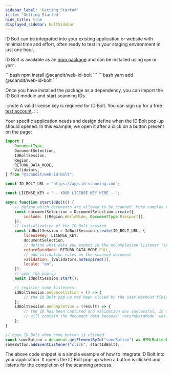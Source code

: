 ```yaml
---
sidebar_label: 'Getting Started'
title: 'Getting Started'
hide_title: true
displayed_sidebar: boltSidebar
---
```


ID Bolt can be integrated into your existing application or website with minimal time and effort, often ready to test in your staging environment in just one hour.

ID Bolt is available as an [npm package](https://www.npmjs.com/package/@scandit/web-id-bolt) and can be installed using `npm` or `yarn`.

<Tabs>
<TabItem value="npm" label="npm">
```bash
npm install @scandit/web-id-bolt
```
</TabItem>
<TabItem value="yarn" label="yarn">
```bash
yarn add @scandit/web-id-bolt
```
</TabItem>
</Tabs>

Once you have installed the package as a dependency, you can import the ID Bolt module and start scanning IDs.

:::note
A valid license key is required for ID Bolt. You can sign up for a free [test account](https://ssl.scandit.com/dashboard/sign-up?p=id-bolt).
:::

Your specific application needs and design define when the ID Bolt pop-up should opened. In this example, we open it after a click on a button present on the page:

```javascript
import {
	DocumentType,
	DocumentSelection,
	IdBoltSession,
	Region,
	RETURN_DATA_MODE,
	Validators,
} from "@scandit/web-id-bolt";

const ID_BOLT_URL = "https://app.id-scanning.com";

const LICENSE_KEY = "-- YOUR LICENSE KEY HERE --";

async function startIdBolt() {
	// define which documents are allowed to be scanned. More complex rules can be added.
	const documentSelection = DocumentSelection.create({
		include: [[Region.WorldWide, DocumentType.Passport]],
	});
	// initialization of the ID Bolt session
	const idBoltSession = IdBoltSession.create(ID_BOLT_URL, {
		licenseKey: LICENSE_KEY,
		documentSelection,
		// define what data you expect in the onCompletion listener (set below)
		returnDataMode: RETURN_DATA_MODE.FULL,
		// add validation rules on the scanned document
		validation: [Validators.notExpired()],
		locale: "en",
	});
	// open the pop-up
	await idBoltSession.start();

	// register some listeners:
	idBoltSession.onCancellation = () => {
		// the ID Bolt pop-up has been closed by the user without finishing the scan process.
	};
	idBoltSession.onCompletion = (result) => {
		// the ID has been captured and validation was successful. In this example the result
		// will contain the document data because `returnDataMode` was set to RETURN_DATA_MODE.FULL.
	};
}

// open ID Bolt when some button is clicked
const someButton = document.getElementById("someButton") as HTMLButtonElement;
someButton.addEventListener("click", startIdBolt);
```

The above code snippet is a simple example of how to integrate ID Bolt into your application. It opens the ID Bolt pop-up when a button is clicked and listens for the completion of the scanning process.